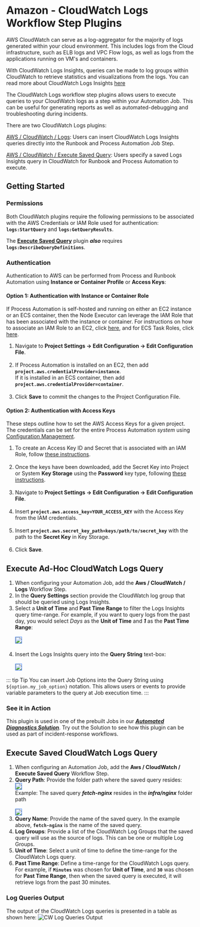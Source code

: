 # Amazon - CloudWatch Logs Workflow Step Plugins

AWS CloudWatch can serve as a log-aggregator for the majority of logs generated within your cloud environment. 
This includes logs from the Cloud infrastructure, such as ELB logs and VPC Flow logs, as well as logs from the applications running on VM's and containers.

With CloudWatch Logs Insights, queries can be made to log groups within CloudWatch to retrieve statistics and visualizations from the logs.
You can read more about CloudWatch Logs Insights [here](https://docs.aws.amazon.com/AmazonCloudWatch/latest/logs/AnalyzingLogData.html)

The CloudWatch Logs workflow step plugins allows users to execute queries to your CloudWatch logs as a step within your Automation Job. This can be useful for generating reports as well as automated-debugging and troubleshooting during incidents.

There are two CloudWatch Logs plugins:

[AWS / CloudWatch / Logs](#execute-ad-hoc-cloudwatch-logs-query): Users can insert CloudWatch Logs Insights queries directly into the Runbook and Process Automation Job Step.

[AWS / CloudWatch / Execute Saved Query](#execute-saved-cloudwatch-logs-query): Users specify a saved Logs Insights query in CloudWatch for Runbook and Process Automation to execute.

## Getting Started

### Permissions
Both CloudWatch plugins require the following permissions to be associated with the AWS Credentials or IAM Role used for authentication:
**`logs:StartQuery`** and **`logs:GetQueryResults`**.

The [**Execute Saved Query**](#execute-saved-cloudwatch-logs-query) plugin _**also**_ requires **`logs:DescribeQueryDefinitions`**.

### Authentication
Authentication to AWS can be performed from Process and Runbook Automation using **Instance or Container Profile** or **Access Keys**:

#### Option 1: Authentication with Instance or Container Role

If Process Automation is self-hosted and running on either an EC2 instance or an ECS container, then the Node Executor can leverage the IAM Role that has been associated with the instance or container.
For instructions on how to associate an IAM Role to an EC2, click [here](https://docs.aws.amazon.com/AWSEC2/latest/UserGuide/iam-roles-for-amazon-ec2.html), and for ECS Task Roles, click [here](https://docs.aws.amazon.com/AmazonECS/latest/developerguide/task-iam-roles.html).

1. Navigate to **Project Settings -> Edit Configuration -> Edit Configuration File**.<br><br>
2. If Process Automation is installed on an EC2, then add **`project.aws.credentialProvider=instance`**.  
   If it is installed in an ECS container, then add **`project.aws.credentialProvider=container`**.<br><br>
3. Click **Save** to commit the changes to the Project Configuration File.

#### Option 2: Authentication with Access Keys
These steps outline how to set the AWS Access Keys for a given project.  The credentials can be set for the entire Process Automation _system_ using [Configuration Management](/manual/configuration-mgmt/configmgmt.html).

1. To create an Access Key ID and Secret that is associated with an IAM Role, follow [these instructions](https://docs.aws.amazon.com/IAM/latest/UserGuide/id_credentials_access-keys.html).<br><br>
2. Once the keys have been downloaded, add the Secret Key into Project or System **Key Storage** using the **Password** key type, following [these instructions](/manual/system-configs.html#key-storage).<br><br>
3. Navigate to **Project Settings -> Edit Configuration -> Edit Configuration File**. <br><br>
4. Insert **`project.aws.access_key=YOUR_ACCESS_KEY`** with the Access Key from the IAM credentials.<br><br>
5. Insert **`project.aws.secret_key_path=keys/path/to/secret_key`** with the path to the **Secret Key** in Key Storage.<br><br>
6. Click **Save**.

## Execute Ad-Hoc CloudWatch Logs Query

1. When configuring your Automation Job, add the **Aws / CloudWatch / Logs** Workflow Step.
2. In the **Query Settings** section provide the CloudWatch log group that should be queried using Logs Insights.
3. Select a **Unit of Time** and **Past Time Range** to filter the Logs Insights query time-range. 
For example, if you want to query logs from the past day, you would select _Days_ as the **Unit of Time** and **_1_** as the **Past Time Range**:
<br><br><img style='border:1px solid #327af6' src="@assets/img/aws-cloudwatch-logs-query-setting.png" /><br><br>
4. Insert the Logs Insights query into the **Query String** text-box:
<br><br><img style='border:1px solid #327af6' src="@assets/img/aws-cloudwatch-logs-query-string.png" /><br>

::: tip Tip
You can insert Job Options into the Query String using `${option.my_job_option}` notation. This allows users or events to provide variable parameters to the query at Job execution time.
:::

### See it in Action
This plugin is used in one of the prebuilt Jobs in our [**_Automated Diagnostics Solution_**](/learning/solutions/automated-diagnostics/solution-overview).
Try out the Solution to see how this plugin can be used as part of incident-response workflows.

## Execute Saved CloudWatch Logs Query

1. When configuring an Automation Job, add the **Aws / CloudWatch / Execute Saved Query** Workflow Step.
2. **Query Path**: Provide the folder path where the saved query resides:<br>
   <img style='border:1px solid #327af6' src="@assets/img/cloudwatch-saved-query-console.png" /><figcaption>Example: The saved query _**fetch-nginx**_ resides in the _**infra/nginx**_ folder path</figcaption><br>
   <img style='border:1px solid #327af6' src="@assets/img/cloudwatch-saved-query-fields.png"/>
3. **Query Name**: Provide the name of the saved query.  In the example above, **`fetch-nginx`** is the name of the saved query.
4. **Log Groups**: Provide a list of the CloudWatch Log Groups that the saved query will use as the source of logs.  This can be one or multiple Log Groups.
5. **Unit of Time**: Select a unit of time to define the time-range for the CloudWatch Logs query.
6. **Past Time Range**: Define a time-range for the CloudWatch Logs query. 
For example, if **`Minutes`** was chosen for **Unit of Time**, and **`30`** was chosen for **Past Time Range**, then when the saved query is executed, it will retrieve logs from the past 30 minutes.

### Log Queries Output

The output of the CloudWatch Logs queries is presented in a table as shown here:
![CW Log Queries Output](@assets/img/cloudwatch-log-queries-output.png)
